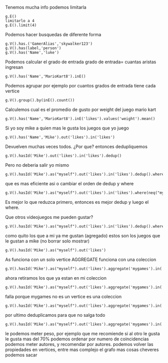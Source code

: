 Tenemos mucha info podemos limitarla
```
g.E()
limitarlo a 4
g.E().limit(4)
```

Podemos hacer busquedas de diferente forma
```
g.V().has.('GamerAlias','skywalker123')
g.V().has(label,'person')
g.V().has('Name','luke')
```
Podemos calcular el grado de entrada
grado de entrada= cuantas aristas ingresan
```
g.V().has('Name','MarioKart8').inE()
```

Podemos agrupar por ejemplo por cuantos grados de entrada tiene cada vertice
```
g.V().group().by(inE().count())
```


Calculemos cual es el promedio de gusto por weight del juego mario kart
```
g.V().has('Name','MarioKart8').inE('likes').values('weight').mean()
```


Si yo soy mike a quien mas le gusta los juegos que yo juego
```
g.V().has('Name','Mike').out('likes').in('likes')
```

Devuelven muchas veces todos. ¿Por que?
entonces dedupliquemos
```
g.V().hasId('Mike').out('likes').in('likes').dedup()
```

Pero no deberia salir yo mismo
```
g.V().hasId('Mike').as("myself").out('likes').in('likes').dedup().where(neq("myself"))
```

que es mas eficiente asi o cambiar el orden de dedup y where
```
g.V().hasId('Mike').as("myself").out('likes').in('likes').where(neq("myself")).dedup()
```

Es mejor lo que reduzca primero, entonces es mejor dedup y luego el where.


Que otros videojuegos me pueden gustar?
```
g.V().hasId('Mike').as("myself").out('likes').in('likes').dedup().where(neq("myself")).out('likes')
```

como quito los que a mi ya me gustan (agregado)
estos son los juegos que le gustan a mike (no borrar solo mostrar)
```
g.V().hasId('Mike').as("myself").out('likes')
```

As funciona con un solo vertice AGGREGATE funciona con una coleccion
```
g.V().hasId('Mike').as("myself").out('likes').aggregate('mygames').in('likes').dedup().where(neq("myself")).out('likes')
```

ahora retiramos los que ya estan en mi coleccion
```
g.V().hasId('Mike').as("myself").out('likes').aggregate('mygames').in('likes').dedup().where(neq("myself")).out('likes').where(neq('mygames'))
```

falla porque mygames no es un vertice es una coleccion
```
g.V().hasId('Mike').as("myself").out('likes').aggregate('mygames').in('likes').dedup().where(neq("myself")).out('likes').where(without('mygames'))
```

por ultimo deduplicamos para que no salga todo
```
g.V().hasId('Mike').as("myself").out('likes').aggregate('mygames').in('likes').dedup().where(neq("myself")).out('likes').dedup().where(without('mygames'))
```

le podemos meter peso, por ejemplo que me recomiende si al otro le gusta le gusta mas del 70%
podemos ordenar por numero de coincidencias
podemos meter autores, y recomendar por autores.
podemos volver las propiedades en vertices, 
entre mas complejo el grafo mas cosas cheveres podemos sacar
